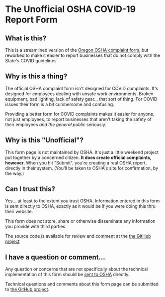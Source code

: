 # The Unofficial OSHA COVID-19 Report Form

## What is this?

This is a streamlined version of the [Oregon OSHA complaint
form](https://www4.cbs.state.or.us/exs/osha/hazrep/), but reworked to make it easier
to report businesses that do not comply with the State's COVID guidelines.

## Why is this a thing?

The official OSHA complaint form isn't designed for COVID complaints.  It's designed for
employees dealing with unsafe work environments.  Broken equipment, bad lighting, lack of
safety gear... that sort of thing.  For COVID issues their form is a bit
cumbersome and confusing.

Providing a better form for COVID complaints makes it easier for anyone, not
just employees, to report businesses that aren't taking the safety of their
employees <em>and the general public</em> seriously.

## Why is this "Unofficial"?

This form page is not maintained by OSHA.  It's just a little weekend project
put together by a concerned citizen.  <strong>It does create official
complaints, however.</strong>  When you hit "Submit", you're creating a real
OSHA report, directly in their system. (You'll be taken to OSHA's site for
 confirmation, by the way.)

## Can I trust this?

Yes... at least to the extent you trust OSHA.  Information entered in this form
is sent directly to OSHA, exactly as it would be if you were doing this thru
their website.

This form does not store, share or otherwise disseminate any information you
provide with third parties.

The source code is available for review and comment at the [the GitHub project](https://www.github.com/broofa/oshareport)

## I have a question or comment...

Any question or concerns that are not specifically about the technical
implementation of this form should be [sent to OSHA](https://osha.oregon.gov/Pages/contactus.aspx) directly.

Technical questions and comments about this form page can be submitted to [the GitHub project](https://www.github.com/broofa/oshareport).
